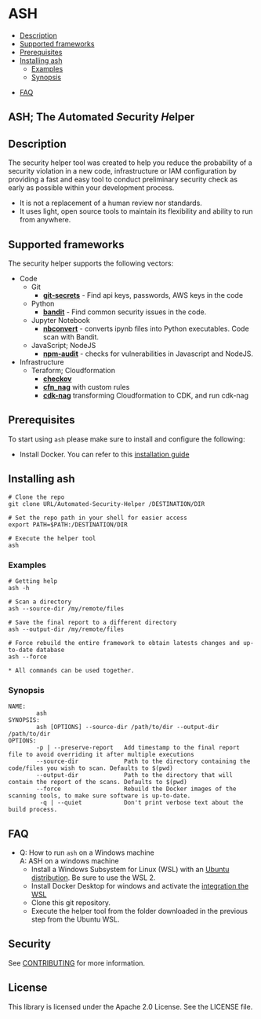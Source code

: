 # ASH
  * [Description](#description)
  * [Supported frameworks](#supported-frameworks)
  * [Prerequisites](#prerequisites)
  * [Installing ash](#installing-ash)
    + [Examples](#examples)
    + [Synopsis](#synopsis) 
  + [FAQ](#faq)
  
## ASH; The *A*utomated *S*ecurity *H*elper
## Description
The security helper tool was created to help you reduce the probability of a security violation in a new code, infrastructure or IAM configuration 
by providing a fast and easy tool to conduct preliminary security check as early as possible within your development process. 

* It is not a replacement of a human review nor standards.
* It uses light, open source tools to maintain its flexibility and ability to run from anywhere.

## Supported frameworks
The security helper supports the following vectors:

* Code
    * Git
        * **[git-secrets](https://github.com/awslabs/git-secrets)** - Find api keys, passwords, AWS keys in the code
    * Python
        * **[bandit](https://github.com/PyCQA/bandit)** - Find common security issues in the code.
    * Jupyter Notebook
        * **[nbconvert](https://nbconvert.readthedocs.io/en/latest/)** - converts ipynb files into Python executables. Code scan with Bandit.
    * JavaScript; NodeJS
        * **[npm-audit](https://docs.npmjs.com/cli/v8/commands/npm-audit)** - checks for vulnerabilities in Javascript and NodeJS.
* Infrastructure
    * Teraform; Cloudformation
        *   **[checkov](https://github.com/bridgecrewio/checkov)**
        *   **[cfn_nag](https://github.com/stelligent/cfn_nag)** with custom rules
        *   **[cdk-nag](https://github.com/cdklabs/cdk-nag)** transforming Cloudformation to CDK, and run cdk-nag


## Prerequisites
To start using `ash` please make sure to install and configure the following:
* Install Docker. You can refer to this [installation guide](https://docs.docker.com/get-docker/)

## Installing ash
```
# Clone the repo
git clone URL/Automated-Security-Helper /DESTINATION/DIR

# Set the repo path in your shell for easier access
export PATH=$PATH:/DESTINATION/DIR

# Execute the helper tool
ash
```

### Examples
```
# Getting help
ash -h

# Scan a directory
ash --source-dir /my/remote/files

# Save the final report to a different directory
ash --output-dir /my/remote/files

# Force rebuild the entire framework to obtain latests changes and up-to-date database
ash --force

* All commands can be used together.
```

### Synopsis
```
NAME:
        ash
SYNOPSIS:
        ash [OPTIONS] --source-dir /path/to/dir --output-dir /path/to/dir
OPTIONS:
        -p | --preserve-report   Add timestamp to the final report file to avoid overriding it after multiple executions
        --source-dir             Path to the directory containing the code/files you wish to scan. Defaults to $(pwd)
        --output-dir             Path to the directory that will contain the report of the scans. Defaults to $(pwd)
        --force                  Rebuild the Docker images of the scanning tools, to make sure software is up-to-date.
         -q | --quiet            Don't print verbose text about the build process.

```

## FAQ
* Q: How to run `ash` on a Windows machine  
  A: ASH on a windows machine
  - Install a Windows Subsystem for Linux (WSL) with an [Ubuntu distribution](https://docs.microsoft.com/en-us/windows/wsl/install). Be sure to use the WSL 2.
  - Install Docker Desktop for windows and activate the [integration the WSL](https://docs.docker.com/desktop/windows/wsl/)
  - Clone this git repository.
  - Execute the helper tool from the folder downloaded in the previous step from the Ubuntu WSL.
  
## Security
See [CONTRIBUTING](CONTRIBUTING.md#security-issue-notifications) for more information.

## License
This library is licensed under the Apache 2.0 License. See the LICENSE file.
